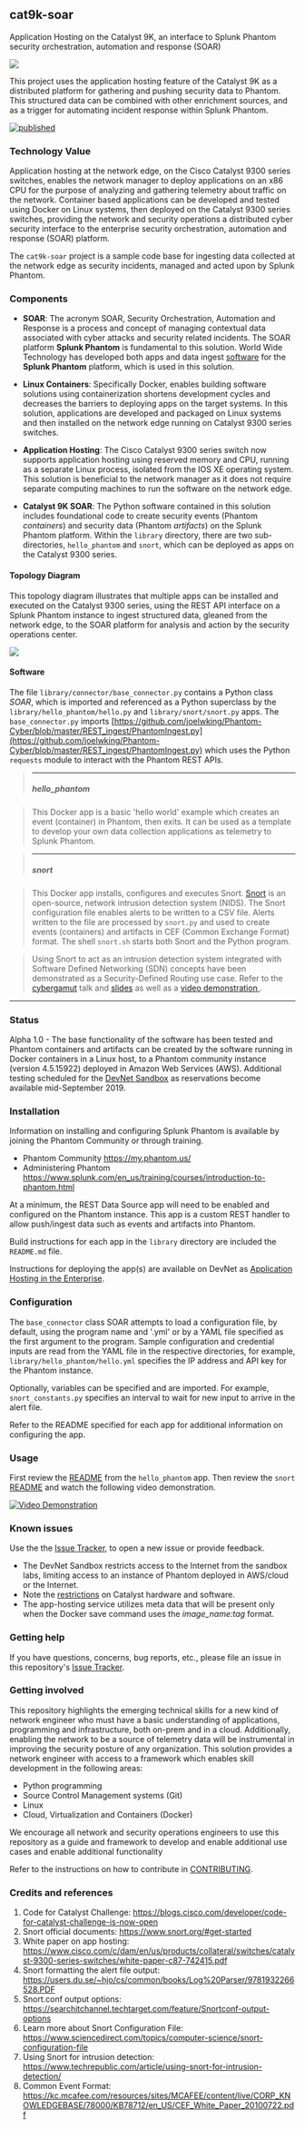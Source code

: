 cat9k-soar
----------
Application Hosting on the Catalyst 9K, an interface to Splunk Phantom security orchestration, automation and response (SOAR)

![](./documentation/images/code_for_catalyst_logo.png)

This project uses the application hosting feature of the Catalyst 9K as a distributed platform for gathering and pushing security data to Phantom. This structured data can be combined with other enrichment sources, and as a trigger for automating incident response within Splunk Phantom.

[![published](https://static.production.devnetcloud.com/codeexchange/assets/images/devnet-published.svg)](https://developer.cisco.com/codeexchange/github/repo/joelwking/cat9k-soar)

### Technology Value

Application hosting at the network edge, on the Cisco Catalyst 9300 series switches, enables the network manager to deploy applications on an x86 CPU for the purpose of analyzing and gathering telemetry about traffic on the network. Container based applications can be developed and tested using Docker on Linux systems, then deployed on the Catalyst 9300 series switches, providing the network and security operations a distributed cyber security interface to the enterprise security orchestration, automation and response (SOAR) platform.

The `cat9k-soar` project is a sample code base for ingesting data collected at the network edge as security incidents, managed and acted upon by Splunk Phantom.

### Components

* **SOAR**: The acronym SOAR, Security Orchestration, Automation and Response is a process and concept of managing contextual data associated with cyber attacks and security related incidents. The SOAR platform **Splunk Phantom** is fundamental to this solution. World Wide Technology has developed both apps and data ingest [software](https://github.com/joelwking/Phantom-Cyber) for the **Splunk Phantom** platform, which is used in this solution.

* **Linux Containers**: Specifically Docker, enables building software solutions using containerization shortens development cycles and decreases the barriers to deploying apps on the target systems. In this solution, applications are developed and packaged on Linux systems and then installed on the network edge running on Catalyst 9300 series switches.

* **Application Hosting**: The Cisco Catalyst 9300 series switch now supports application hosting using reserved memory and CPU, running as a separate Linux process, isolated from the IOS XE operating system. This solution is beneficial to the network manager as it does not require separate computing machines to run the software on the network edge. 

* **Catalyst 9K SOAR**: The Python software contained in this solution includes foundational code to create security events (Phantom *containers*) and security data (Phantom *artifacts*) on the Splunk Phantom platform. Within the `library` directory, there are two sub-directories, `hello_phantom` and `snort`, which can be deployed as apps on the Catalyst 9300 series.

#### Topology Diagram

This topology diagram illustrates that multiple apps can be installed and executed on the Catalyst 9300 series, using the REST API interface on a Splunk Phantom instance to ingest structured data, gleaned from the network edge, to the SOAR platform for analysis and action by the security operations center.

![](./documentation/images/cat9k-soar_topology.png)

#### Software

The file `library/connector/base_connector.py` contains a Python class *SOAR*, which is imported and referenced as a Python superclass by the `library/hello_phantom/hello.py` and `library/snort/snort.py` apps.  The `base_connector.py` imports [https://github.com/joelwking/Phantom-Cyber/blob/master/REST_ingest/PhantomIngest.py](https://github.com/joelwking/Phantom-Cyber/blob/master/REST_ingest/PhantomIngest.py) which uses the Python `requests` module to interact with the Phantom REST APIs. 

> ___
> ##### hello_phantom

> This Docker app is a basic 'hello world' example which creates an event (container) in Phantom, then exits. It can be used as a template to develop your own data collection applications as telemetry to Splunk Phantom.

> ___
> ##### snort

> This Docker app installs, configures and executes Snort. [Snort](https://www.snort.org) is an open-source, network intrusion detection system (NIDS). The Snort configuration file enables alerts to be written to a CSV file. Alerts written to the file are processed by `snort.py` and used to create events (containers) and artifacts in CEF (Common Exchange Format) format. The shell `snort.sh` starts both Snort and the Python program.

> Using Snort to act as an intrusion detection system integrated with Software Defined Networking (SDN) concepts have been demonstrated as a  Security-Defined Routing use case. Refer to the  [cybergamut](http://cybergamut.com/2014/10/technical-tuesday-28-october-2014-software-defined-networking-by-joel-king-of-world-wide-technology/) talk and [slides](https://www.slideshare.net/joelwking/security-defined-routingcybergamutv11) as well as a [video demonstration ](https://www.youtube.com/watch?v=KvZuklmi9uU).

___

### Status

Alpha 1.0 - The base functionality of the software has been tested and Phantom containers and artifacts can be created by the software running in Docker containers in a Linux host, to a Phantom community instance (version 4.5.15922) deployed in Amazon Web Services (AWS). Additional testing scheduled for the [DevNet Sandbox](https://developer.cisco.com/site/sandbox/) as reservations become available mid-September 2019. 

### Installation

Information on installing and configuring Splunk Phantom is available by joining the Phantom Community or through training.

* Phantom Community https://my.phantom.us/
* Administering Phantom https://www.splunk.com/en_us/training/courses/introduction-to-phantom.html

At a minimum, the REST Data Source app will need to be enabled and configured on the Phantom instance. This app is a custom REST handler to allow push/ingest data such as events and artifacts into Phantom.

Build instructions for each app in the `library` directory are included the `README.md` file.

Instructions for deploying the app(s) are available on DevNet as [Application Hosting in the Enterprise](https://developer.cisco.com/docs/app-hosting).

### Configuration

The `base_connector` class SOAR attempts to load a configuration file, by default, using the program name and '.yml' or by a YAML file specified as the first argument to the program. Sample configuration and credential inputs are read from the YAML file in the respective directories, for example, `library/hello_phantom/hello.yml` specifies the IP address and API key for the Phantom instance.

Optionally, variables can be specified and are imported. For example, `snort_constants.py` specifies an interval to wait for new input to arrive in the alert file.

Refer to the README specified for each app for additional information on configuring the app.

### Usage

First review the [README](./library/hello_phantom/README.md) from the `hello_phantom` app. Then review the `snort` [README](./library/snort/README.md) and watch the following video demonstration.

[![Video Demonstration](./documentation/images/video_icon.png)](https://vimeo.com/359849536)

### Known issues

Use the the [Issue Tracker](https://github.com/joelwking/cat9k-soar/issues), to open a new issue or provide feedback. 

  * The DevNet Sandbox restricts access to the Internet from the sandbox labs, limiting access to an instance of Phantom deployed in AWS/cloud or the Internet.
  * Note the [restrictions](https://developer.cisco.com/docs/app-hosting/#!getting-cat9k-setup) on Catalyst hardware and software.
  * The app-hosting service utilizes meta data that will be present only when the Docker save command uses the  *image_name:tag* format. 

### Getting help

If you have questions, concerns, bug reports, etc., please file an issue in this repository's [Issue Tracker](https://github.com/joelwking/cat9k-soar/issues).

### Getting involved

This repository highlights the emerging technical skills for a new kind of network engineer who must have a basic understanding of applications, programming and infrastructure, both on-prem and in a cloud. Additionally, enabling the network to be a source of telemetry data will be instrumental in improving the security posture of any organization. This solution provides a network engineer with access to a framework which enables skill development in the following areas:

* Python programming
* Source Control Management systems (Git)
* Linux
* Cloud, Virtualization and Containers (Docker)

We encourage all network and security operations engineers to use this repository as a guide and framework to develop and enable additional use cases and enable additional functionality

Refer to the instructions on how to contribute in [CONTRIBUTING](./CONTRIBUTING.md).

### Credits and references

1. Code for Catalyst Challenge: https://blogs.cisco.com/developer/code-for-catalyst-challenge-is-now-open
2. Snort official documents: https://www.snort.org/#get-started
3. White paper on app hosting: https://www.cisco.com/c/dam/en/us/products/collateral/switches/catalyst-9300-series-switches/white-paper-c87-742415.pdf
4. Snort formatting the alert file output: https://users.du.se/~hjo/cs/common/books/Log%20Parser/9781932266528.PDF
5. Snort.conf output options: https://searchitchannel.techtarget.com/feature/Snortconf-output-options
6. Learn more about Snort Configuration File: https://www.sciencedirect.com/topics/computer-science/snort-configuration-file
7. Using Snort for intrusion detection: https://www.techrepublic.com/article/using-snort-for-intrusion-detection/
8. Common Event Format: https://kc.mcafee.com/resources/sites/MCAFEE/content/live/CORP_KNOWLEDGEBASE/78000/KB78712/en_US/CEF_White_Paper_20100722.pdf
